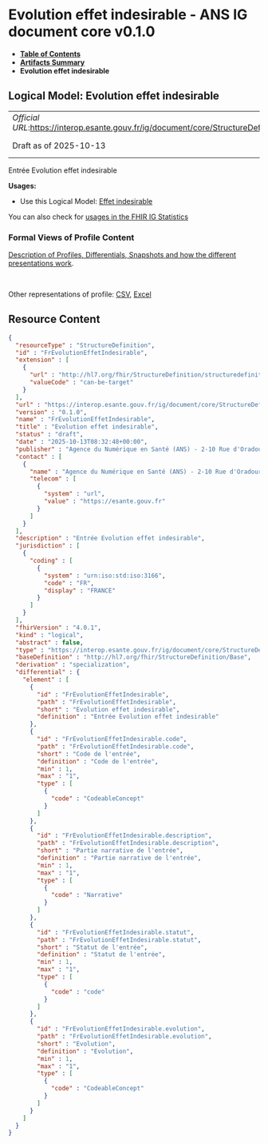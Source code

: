 # Evolution effet indesirable - ANS IG document core v0.1.0

* [**Table of Contents**](toc.md)
* [**Artifacts Summary**](artifacts.md)
* **Evolution effet indesirable**

## Logical Model: Evolution effet indesirable 

| | |
| :--- | :--- |
| *Official URL*:https://interop.esante.gouv.fr/ig/document/core/StructureDefinition/FrEvolutionEffetIndesirable | *Version*:0.1.0 |
| Draft as of 2025-10-13 | *Computable Name*:FrEvolutionEffetIndesirable |

 
Entrée Evolution effet indesirable 

**Usages:**

* Use this Logical Model: [Effet indesirable](StructureDefinition-FrEffetIndesirable.md)

You can also check for [usages in the FHIR IG Statistics](https://packages2.fhir.org/xig/ans.document.fr.core|current/StructureDefinition/FrEvolutionEffetIndesirable)

### Formal Views of Profile Content

 [Description of Profiles, Differentials, Snapshots and how the different presentations work](http://build.fhir.org/ig/FHIR/ig-guidance/readingIgs.html#structure-definitions). 

 

Other representations of profile: [CSV](StructureDefinition-FrEvolutionEffetIndesirable.csv), [Excel](StructureDefinition-FrEvolutionEffetIndesirable.xlsx) 



## Resource Content

```json
{
  "resourceType" : "StructureDefinition",
  "id" : "FrEvolutionEffetIndesirable",
  "extension" : [
    {
      "url" : "http://hl7.org/fhir/StructureDefinition/structuredefinition-type-characteristics",
      "valueCode" : "can-be-target"
    }
  ],
  "url" : "https://interop.esante.gouv.fr/ig/document/core/StructureDefinition/FrEvolutionEffetIndesirable",
  "version" : "0.1.0",
  "name" : "FrEvolutionEffetIndesirable",
  "title" : "Evolution effet indesirable",
  "status" : "draft",
  "date" : "2025-10-13T08:32:48+00:00",
  "publisher" : "Agence du Numérique en Santé (ANS) - 2-10 Rue d'Oradour-sur-Glane, 75015 Paris",
  "contact" : [
    {
      "name" : "Agence du Numérique en Santé (ANS) - 2-10 Rue d'Oradour-sur-Glane, 75015 Paris",
      "telecom" : [
        {
          "system" : "url",
          "value" : "https://esante.gouv.fr"
        }
      ]
    }
  ],
  "description" : "Entrée Evolution effet indesirable",
  "jurisdiction" : [
    {
      "coding" : [
        {
          "system" : "urn:iso:std:iso:3166",
          "code" : "FR",
          "display" : "FRANCE"
        }
      ]
    }
  ],
  "fhirVersion" : "4.0.1",
  "kind" : "logical",
  "abstract" : false,
  "type" : "https://interop.esante.gouv.fr/ig/document/core/StructureDefinition/FrEvolutionEffetIndesirable",
  "baseDefinition" : "http://hl7.org/fhir/StructureDefinition/Base",
  "derivation" : "specialization",
  "differential" : {
    "element" : [
      {
        "id" : "FrEvolutionEffetIndesirable",
        "path" : "FrEvolutionEffetIndesirable",
        "short" : "Evolution effet indesirable",
        "definition" : "Entrée Evolution effet indesirable"
      },
      {
        "id" : "FrEvolutionEffetIndesirable.code",
        "path" : "FrEvolutionEffetIndesirable.code",
        "short" : "Code de l'entrée",
        "definition" : "Code de l'entrée",
        "min" : 1,
        "max" : "1",
        "type" : [
          {
            "code" : "CodeableConcept"
          }
        ]
      },
      {
        "id" : "FrEvolutionEffetIndesirable.description",
        "path" : "FrEvolutionEffetIndesirable.description",
        "short" : "Partie narrative de l'entrée",
        "definition" : "Partie narrative de l'entrée",
        "min" : 1,
        "max" : "1",
        "type" : [
          {
            "code" : "Narrative"
          }
        ]
      },
      {
        "id" : "FrEvolutionEffetIndesirable.statut",
        "path" : "FrEvolutionEffetIndesirable.statut",
        "short" : "Statut de l'entrée",
        "definition" : "Statut de l'entrée",
        "min" : 1,
        "max" : "1",
        "type" : [
          {
            "code" : "code"
          }
        ]
      },
      {
        "id" : "FrEvolutionEffetIndesirable.evolution",
        "path" : "FrEvolutionEffetIndesirable.evolution",
        "short" : "Evolution",
        "definition" : "Evolution",
        "min" : 1,
        "max" : "1",
        "type" : [
          {
            "code" : "CodeableConcept"
          }
        ]
      }
    ]
  }
}

```
